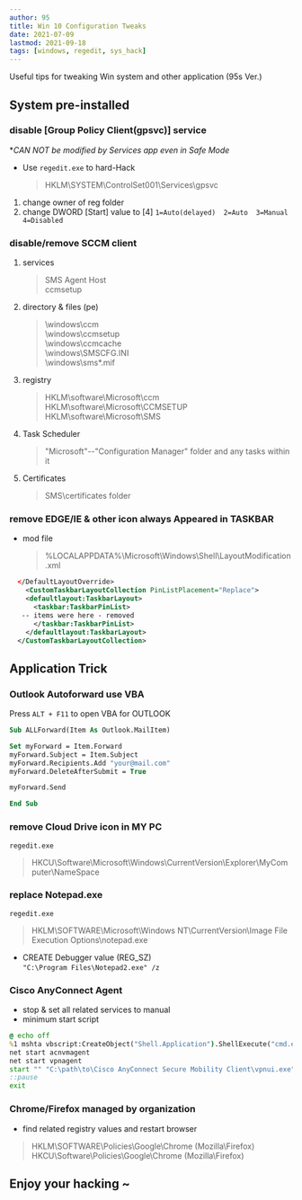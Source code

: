```yaml
---
author: 95
title: Win 10 Configuration Tweaks
date: 2021-07-09
lastmod: 2021-09-18
tags: [windows, regedit, sys_hack]
---
```


Useful tips for tweaking Win system and other application (95s Ver.)
<!--more-->

## System pre-installed

### disable [Group Policy Client(gpsvc)] service

**CAN NOT be modified by Services app even in Safe Mode*  
- Use `regedit.exe` to hard-Hack  
    > HKLM\SYSTEM\ControlSet001\Services\gpsvc  

1. change owner of reg folder  
2. change DWORD [Start] value to [4]  `1=Auto(delayed)  2=Auto  3=Manual  4=Disabled`



### disable/remove SCCM client

1. services  
    > SMS Agent Host  
    > ccmsetup
2. directory & files (pe)  
    > \windows\ccm  
    > \windows\ccmsetup  
    > \windows\ccmcache  
    > \windows\SMSCFG.INI  
    > \windows\sms*.mif  

8. registry  
    > HKLM\software\Microsoft\ccm
    > HKLM\software\Microsoft\CCMSETUP
    > HKLM\software\Microsoft\SMS

13. Task Scheduler  
    > "Microsoft"--"Configuration Manager" folder and any tasks within it  

14. Certificates  
    > SMS\certificates folder

### remove EDGE/IE & other icon always Appeared in TASKBAR 

- mod file  
    > %LOCALAPPDATA%\Microsoft\Windows\Shell\LayoutModification.xml  
```xml
  </DefaultLayoutOverride>
    <CustomTaskbarLayoutCollection PinListPlacement="Replace">
    <defaultlayout:TaskbarLayout>
      <taskbar:TaskbarPinList>
   -- items were here - removed
      </taskbar:TaskbarPinList>
    </defaultlayout:TaskbarLayout>
  </CustomTaskbarLayoutCollection>
```

## Application Trick

### Outlook Autoforward use VBA

Press `ALT + F11` to open VBA for OUTLOOK

```vb
Sub ALLForward(Item As Outlook.MailItem)

Set myForward = Item.Forward
myForward.Subject = Item.Subject
myForward.Recipients.Add "your@mail.com"
myForward.DeleteAfterSubmit = True

myForward.Send

End Sub
```

### remove Cloud Drive icon in MY PC

`regedit.exe`

> HKCU\Software\Microsoft\Windows\CurrentVersion\Explorer\MyComputer\NameSpace

### replace Notepad.exe

`regedit.exe`

> HKLM\SOFTWARE\Microsoft\Windows NT\CurrentVersion\Image File Execution Options\notepad.exe

- CREATE Debugger value (REG_SZ)  
    `"C:\Program Files\Notepad2.exe" /z`

### Cisco AnyConnect Agent
- stop & set all related services to manual  
- minimum start script  
```bat
@ echo off
%1 mshta vbscript:CreateObject("Shell.Application").ShellExecute("cmd.exe","/c "^&chr(34)^&"%~0"^&chr(34)^&" ::","%cd%","runas",1)(window.close)&&exit
net start acnvmagent
net start vpnagent
start "" "C:\path\to\Cisco AnyConnect Secure Mobility Client\vpnui.exe"
::pause
exit
```

### Chrome/Firefox managed by organization
- find related registry values and restart browser  

> HKLM\SOFTWARE\Policies\Google\Chrome (Mozilla\Firefox)
> HKCU\Software\Policies\Google\Chrome (Mozilla\Firefox)


## Enjoy your hacking ~
